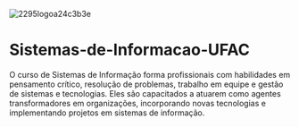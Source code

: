 ![2295logoa24c3b3e](https://user-images.githubusercontent.com/123272343/230566424-07422dd6-467e-4b1d-9a63-4cc905c78ea6.png)

# Sistemas-de-Informacao-UFAC

O curso de Sistemas de Informação forma profissionais com habilidades em pensamento crítico, resolução de problemas, trabalho em equipe e gestão de sistemas e tecnologias. Eles são capacitados a atuarem como agentes transformadores em organizações, incorporando novas tecnologias e implementando projetos em sistemas de informação.
